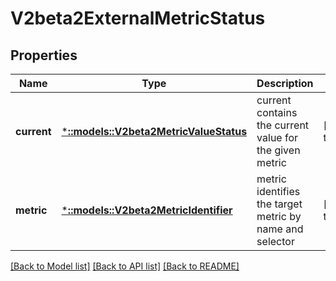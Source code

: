 # V2beta2ExternalMetricStatus

## Properties
Name | Type | Description | Notes
------------ | ------------- | ------------- | -------------
**current** | [***::models::V2beta2MetricValueStatus**](v2beta2.MetricValueStatus.md) | current contains the current value for the given metric | [default to null]
**metric** | [***::models::V2beta2MetricIdentifier**](v2beta2.MetricIdentifier.md) | metric identifies the target metric by name and selector | [default to null]

[[Back to Model list]](../README.md#documentation-for-models) [[Back to API list]](../README.md#documentation-for-api-endpoints) [[Back to README]](../README.md)


